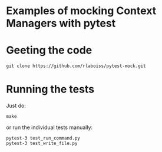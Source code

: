 # Examples of mocking Context Managers with pytest

# Geeting the code 

```shell
git clone https://github.com/rlaboiss/pytest-mock.git
```

# Running the tests

Just do:

```shell
make
```

or run the individual tests manually:

```shell
pytest-3 test_run_command.py
pytest-3 test_write_file.py
```
